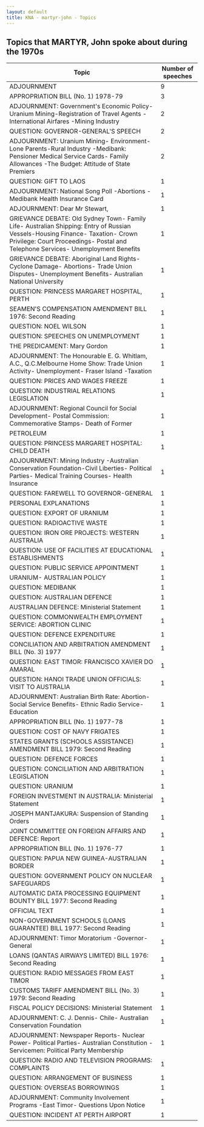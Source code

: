 ```yaml
---
layout: default
title: KNA - martyr-john - Topics
---
```

## Topics that MARTYR, John spoke about during the 1970s

| Topic | Number of speeches |
|--------------|----------------|
|ADJOURNMENT|9|
|APPROPRIATION BILL (No. 1) 1978-79|3|
|ADJOURNMENT: Government's Economic Policy- Uranium Mining-Registration of Travel Agents -International Airfares -Mining Industry|2|
|QUESTION: GOVERNOR-GENERAL'S SPEECH|2|
|ADJOURNMENT: Uranium Mining- Environment- Lone Parents-Rural Industry -Medibank: Pensioner Medical Service Cards- Family Allowances -The Budget: Attitude of State Premiers|2|
|QUESTION: GIFT TO LAOS|1|
|ADJOURNMENT: National Song Poll -Abortions -Medibank Health Insurance Card|1|
|ADJOURNMENT: Dear Mr Stewart,|1|
|GRIEVANCE DEBATE: Old Sydney Town- Family Life- Australian Shipping: Entry of Russian Vessels-Housing Finance- Taxation- Crown Privilege: Court Proceedings- Postal and Telephone Services- Unemployment Benefits|1|
|GRIEVANCE DEBATE: Aboriginal Land Rights- Cyclone Damage- Abortions- Trade Union Disputes- Unemployment Benefits- Australian National University|1|
|QUESTION: PRINCESS MARGARET HOSPITAL, PERTH|1|
|SEAMEN'S COMPENSATION AMENDMENT BILL 1976: Second Reading|1|
|QUESTION: NOEL WILSON|1|
|QUESTION: SPEECHES ON UNEMPLOYMENT|1|
|THE PREDICAMENT: Mary Gordon|1|
|ADJOURNMENT: The Honourable E. G. Whitlam, A.C., Q.C.Melbourne Home Show: Trade Union Activity- Unemployment- Fraser Island -Taxation|1|
|QUESTION: PRICES AND WAGES FREEZE|1|
|QUESTION: INDUSTRIAL RELATIONS LEGISLATION|1|
|ADJOURNMENT: Regional Council for Social Development- Postal Commission: Commemorative Stamps- Death of Former|1|
|PETROLEUM|1|
|QUESTION: PRINCESS MARGARET HOSPITAL: CHILD DEATH|1|
|ADJOURNMENT: Mining Industry -Australian Conservation Foundation-Civil Liberties- Political Parties- Medical Training Courses- Health Insurance|1|
|QUESTION: FAREWELL TO GOVERNOR-GENERAL|1|
|PERSONAL EXPLANATIONS|1|
|QUESTION: EXPORT OF URANIUM|1|
|QUESTION: RADIOACTIVE WASTE|1|
|QUESTION: IRON ORE PROJECTS: WESTERN AUSTRALIA|1|
|QUESTION: USE OF FACILITIES AT EDUCATIONAL ESTABLISHMENTS|1|
|QUESTION: PUBLIC SERVICE APPOINTMENT|1|
|URANIUM- AUSTRALIAN POLICY|1|
|QUESTION: MEDIBANK|1|
|QUESTION: AUSTRALIAN DEFENCE|1|
|AUSTRALIAN DEFENCE: Ministerial Statement|1|
|QUESTION: COMMONWEALTH EMPLOYMENT SERVICE: ABORTION CLINIC|1|
|QUESTION: DEFENCE EXPENDITURE|1|
|CONCILIATION AND ARBITRATION AMENDMENT BILL (No. 3) 1977|1|
|QUESTION: EAST TIMOR: FRANCISCO XAVIER DO AMARAL|1|
|QUESTION: HANOI TRADE UNION OFFICIALS: VISIT TO AUSTRALIA|1|
|ADJOURNMENT: Australian Birth Rate: Abortion- Social Service Benefits- Ethnic Radio Service- Education|1|
|APPROPRIATION BILL (No. 1) 1977-78|1|
|QUESTION: COST OF NAVY FRIGATES|1|
|STATES GRANTS (SCHOOLS ASSISTANCE) AMENDMENT BILL 1979: Second Reading|1|
|QUESTION: DEFENCE FORCES|1|
|QUESTION: CONCILIATION AND ARBITRATION LEGISLATION|1|
|QUESTION: URANIUM|1|
|FOREIGN INVESTMENT IN AUSTRALIA: Ministerial Statement|1|
|JOSEPH MANTJAKURA: Suspension of Standing Orders|1|
|JOINT COMMITTEE ON FOREIGN AFFAIRS AND DEFENCE: Report|1|
|APPROPRIATION BILL (No. 1) 1976-77|1|
|QUESTION: PAPUA NEW GUINEA-AUSTRALIAN BORDER|1|
|QUESTION: GOVERNMENT POLICY ON NUCLEAR SAFEGUARDS|1|
|AUTOMATIC DATA PROCESSING EQUIPMENT BOUNTY BILL 1977: Second Reading|1|
|OFFICIAL TEXT|1|
|NON-GOVERNMENT SCHOOLS (LOANS GUARANTEE) BILL 1977: Second Reading|1|
|ADJOURNMENT: Timor Moratorium -Governor-General|1|
|LOANS (QANTAS AIRWAYS LIMITED) BILL 1976: Second Reading|1|
|QUESTION: RADIO MESSAGES FROM EAST TIMOR|1|
|CUSTOMS TARIFF AMENDMENT BILL (No. 3) 1979: Second Reading|1|
|FISCAL POLICY DECISIONS: Ministerial Statement|1|
|ADJOURNMENT: C. J. Dennis- Chile- Australian Conservation Foundation|1|
|ADJOURNMENT: Newspaper Reports- Nuclear Power- Political Parties- Australian Constitution -Servicemen: Political Party Membership|1|
|QUESTION: RADIO AND TELEVISION PROGRAMS: COMPLAINTS|1|
|QUESTION: ARRANGEMENT OF BUSINESS|1|
|QUESTION: OVERSEAS BORROWINGS|1|
|ADJOURNMENT: Community Involvement Programs -East Timor- Questions Upon Notice|1|
|QUESTION: INCIDENT AT PERTH AIRPORT|1|
